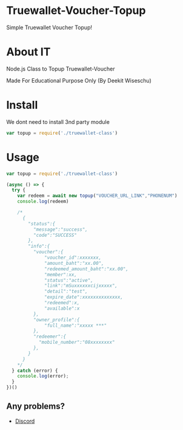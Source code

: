 # Truewallet-Voucher-Topup
Simple Truewallet Voucher Topup!

About IT
============

Node.js Class to Topup Truewallet-Voucher

Made For Educational Purpose Only (By Deekit Wiseschu)

Install
============
We dont need to install 3nd party module
```javascript
var topup = require('./truewallet-class')
```

Usage
============
```javascript
var topup = require('./truewallet-class')

(async () => {
  try {
    var redeem = await new topup("VOUCHER_URL_LINK","PHONENUM")
    console.log(redeem)

    /*
      {
        "status":{
          "message":"success",
          "code":"SUCCESS"
        },
        "info":{
          "voucher":{
              "voucher_id":xxxxxxx,
              "amount_baht":"xx.00",
              "redeemed_amount_baht":"xx.00",
              "member":xx,
              "status":"active",
              "link":"mSuxxxxxxcijxxxxx",
              "detail":"test",
              "expire_date":xxxxxxxxxxxxxx,
              "redeemed":x,
              "available":x
          },
          "owner_profile":{
              "full_name":"xxxxx ***"
          },
          "redeemer":{
            "mobile_number":"08xxxxxxxx"
          },
        }
      }
    */
  } catch (error) {
    console.log(error);
  }
})()
```

## Any problems?
* [Discord](https://discord.gg/hGZ3HxCJER)
